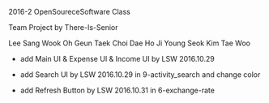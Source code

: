 2016-2 OpenSoureceSoftware Class

Team Project by There-Is-Senior

Lee Sang Wook
Oh Geun Taek
Choi Dae Ho
Ji Young Seok
Kim Tae Woo

* add Main UI & Expense UI & Income UI by LSW 2016.10.29

* add Search UI by LSW 2016.10.29 in 9-activity_search
  and change color

* add Refresh Button by LSW 2016.10.31 in 6-exchange-rate
